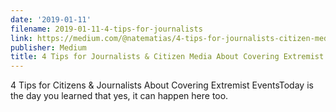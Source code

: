 ```yaml
---
date: '2019-01-11'
filename: 2019-01-11-4-tips-for-journalists
link: https://medium.com/@natematias/4-tips-for-journalists-citizen-media-about-covering-extremist-events-5391e68601f9?source=rss-61f90df70e11------2
publisher: Medium
title: 4 Tips for Journalists & Citizen Media About Covering Extremist Events
---
```


4 Tips for Citizens &amp; Journalists About Covering Extremist EventsToday is the day you learned that yes, it can happen here too.
